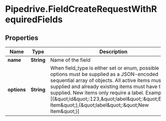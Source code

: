 # Pipedrive.FieldCreateRequestWithRequiredFields

## Properties

Name | Type | Description | Notes
------------ | ------------- | ------------- | -------------
**name** | **String** | Name of the field | [optional] 
**options** | **String** | When field_type is either set or enum, possible options must be supplied as a JSON-encoded sequential array of objects. All active items must be supplied and already existing items must have their ID supplied. New items only require a label. Example: [{\&quot;id\&quot;:123,\&quot;label\&quot;:\&quot;Existing Item\&quot;},{\&quot;label\&quot;:\&quot;New Item\&quot;}] | [optional] 


